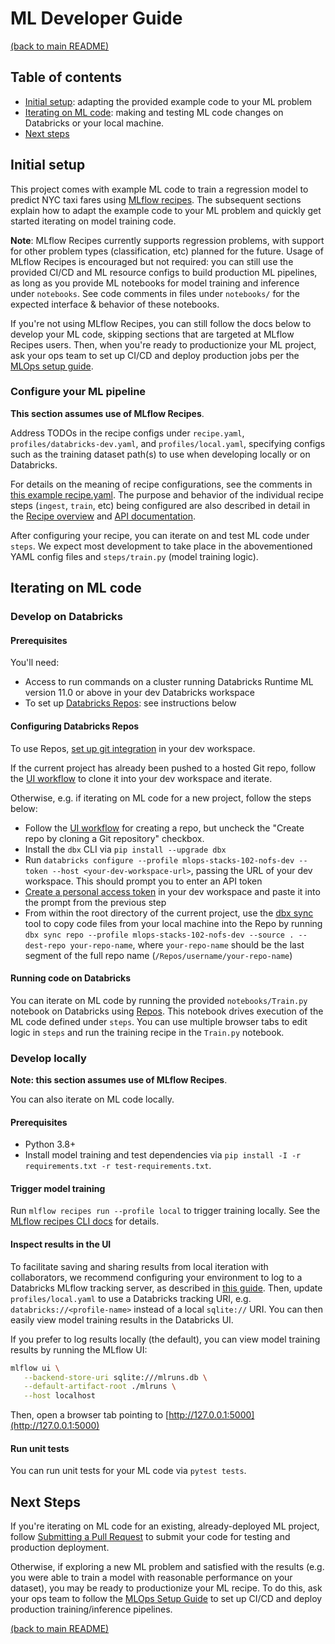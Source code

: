 # ML Developer Guide

[(back to main README)](../README.md)

## Table of contents
* [Initial setup](#initial-setup): adapting the provided example code to your ML problem
* [Iterating on ML code](#iterating-on-ml-code): making and testing ML code changes on Databricks or your local machine.
* [Next steps](#next-steps)

## Initial setup
This project comes with example ML code to train a regression model to predict NYC taxi fares using
[MLflow recipes](https://mlflow.org/docs/latest/recipes.html).
The subsequent sections explain how to adapt the example code to your ML problem and quickly get
started iterating on model training code.

**Note**: MLflow Recipes currently supports regression problems, with support for other problem types (classification, etc)
planned for the future. Usage of MLflow Recipes is encouraged but not required: you can still use the provided
CI/CD and ML resource configs to build production ML pipelines, as long as you provide ML notebooks for model training and inference under `notebooks`.
See code comments in files under `notebooks/` for the expected interface & behavior of these notebooks.

If you're not using MLflow Recipes, you can still follow the docs below to develop your ML code, skipping sections
that are targeted at MLflow Recipes users. Then, when you're ready
to productionize your ML project, ask your ops team to set up CI/CD and deploy
production jobs per the [MLOps setup guide](./mlops-setup.md).

### Configure your ML pipeline
**This section assumes use of MLflow Recipes**.

Address TODOs in the recipe configs under `recipe.yaml`, `profiles/databricks-dev.yaml`,
and `profiles/local.yaml`, specifying configs such as the training dataset path(s) to use when developing
locally or on Databricks.

For details on the meaning of recipe configurations, see the comments in [this example recipe.yaml](https://github.com/mlflow/recipes-regression-template/blob/main/recipe.yaml).
The purpose and behavior of the individual recipe steps (`ingest`, `train`, etc) being configured are also
described in detail in
the [Recipe overview](https://mlflow.org/docs/latest/recipes.html)
and [API documentation](https://mlflow.org/docs/latest/python_api/mlflow.recipes.html).

After configuring your recipe, you can iterate on and test ML code under ``steps``.
We expect most development to take place in the abovementioned YAML config files and
`steps/train.py` (model training logic).

## Iterating on ML code

### Develop on Databricks

#### Prerequisites
You'll need:
* Access to run commands on a cluster running Databricks Runtime ML version 11.0 or above in your dev Databricks workspace
* To set up [Databricks Repos](https://docs.databricks.com/repos/index.html): see instructions below

#### Configuring Databricks Repos
To use Repos, [set up git integration](https://docs.databricks.com/repos/set-up-git-integration.html) in your dev workspace.

If the current project has already been pushed to a hosted Git repo, follow the
[UI workflow](https://docs.databricks.com/repos/work-with-notebooks-other-files.html#clone-a-remote-git-repository)
to clone it into your dev workspace and iterate.

Otherwise, e.g. if iterating on ML code for a new project, follow the steps below:
* Follow the [UI workflow](https://docs.databricks.com/repos/work-with-notebooks-other-files.html#clone-a-remote-git-repository)
  for creating a repo, but uncheck the "Create repo by cloning a Git repository" checkbox.
* Install the `dbx` CLI via `pip install --upgrade dbx`
* Run `databricks configure --profile mlops-stacks-102-nofs-dev --token --host <your-dev-workspace-url>`, passing the URL of your dev workspace.
  This should prompt you to enter an API token
* [Create a personal access token](https://docs.databricks.com/dev-tools/api/latest/authentication.html#generate-a-personal-access-token)
  in your dev workspace and paste it into the prompt from the previous step
* From within the root directory of the current project, use the [dbx sync](https://dbx.readthedocs.io/en/latest/guides/python/devloop/mixed/#using-dbx-sync-repo-for-local-to-repo-synchronization) tool to copy code files from your local machine into the Repo by running
  `dbx sync repo --profile mlops-stacks-102-nofs-dev --source . --dest-repo your-repo-name`, where `your-repo-name` should be the last segment of the full repo name (`/Repos/username/your-repo-name`)

#### Running code on Databricks
You can iterate on ML code by running the provided `notebooks/Train.py` notebook on Databricks using
[Repos](https://docs.databricks.com/repos/index.html). This notebook drives execution of
the ML code defined under ``steps``. You can use multiple browser tabs to edit
logic in `steps` and run the training recipe in the `Train.py` notebook.


### Develop locally
**Note: this section assumes use of MLflow Recipes**.

You can also iterate on ML code locally.

#### Prerequisites
* Python 3.8+
* Install model training and test dependencies via `pip install -I -r requirements.txt -r test-requirements.txt`.

#### Trigger model training
Run `mlflow recipes run --profile local` to trigger training locally. See the
[MLflow recipes CLI docs](https://mlflow.org/docs/latest/recipes.html#key-concepts) for details.

#### Inspect results in the UI
To facilitate saving and sharing results from local iteration with collaborators, we recommend configuring your
environment to log to a Databricks MLflow tracking server, as described in [this guide](https://docs.databricks.com/mlflow/access-hosted-tracking-server.html).
Then, update `profiles/local.yaml` to use a Databricks tracking URI,
e.g. `databricks://<profile-name>` instead of a local `sqlite://` URI. You can then easily view model training results in the Databricks UI.

If you prefer to log results locally (the default), you can view model training results by running the MLflow UI:

```sh
mlflow ui \
   --backend-store-uri sqlite:///mlruns.db \
   --default-artifact-root ./mlruns \
   --host localhost
```

Then, open a browser tab pointing to [http://127.0.0.1:5000](http://127.0.0.1:5000)

#### Run unit tests
You can run unit tests for your ML code via `pytest tests`.

## Next Steps
If you're iterating on ML code for an existing, already-deployed ML project, follow [Submitting a Pull Request](./ml-pull-request.md)
to submit your code for testing and production deployment.

Otherwise, if exploring a new ML problem and satisfied with the results (e.g. you were able to train
a model with reasonable performance on your dataset), you may be ready to productionize your ML recipe.
To do this, ask your ops team to follow the [MLOps Setup Guide](./mlops-setup.md) to set up CI/CD and deploy
production training/inference pipelines.

[(back to main README)](../README.md)
